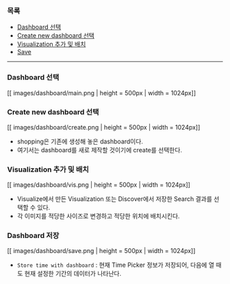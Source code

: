 ### 목록

* [Dashboard 선택](#dashboard)
* [Create new dashboard 선택](#create)
* [Visualization 추가 및 배치](#vis)
* [Save](#save)

---

<a name='dashboard'></a>
### Dashboard 선택

[[ images/dashboard/main.png | height = 500px | width = 1024px]]


<a name='create'></a>
### Create new dashboard 선택

[[ images/dashboard/create.png | height = 500px | width = 1024px]]

* shopping은 기존에 생성해 놓은 dashboard이다.
* 여기서는 dashboard를 새로 제작할 것이기에 create를 선택한다.

<a name='vis'></a>
### Visualization 추가 및 배치

[[ images/dashboard/vis.png | height = 500px | width = 1024px]]

* Visualize에서 만든 Visualization 또는 Discover에서 저장한 Search 결과를 선택할 수 있다.
* 각 이미지를 적당한 사이즈로 변경하고 적당한 위치에 배치시킨다.

<a name='save'></a>
### Dashboard 저장

[[ images/dashboard/save.png | height = 500px | width = 1024px]]
* `Store time with dashboard` : 현재 Time Picker 정보가 저장되어, 다음에 열 때도 현재 설정한 기간의 데이터가 나타난다.

